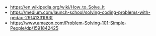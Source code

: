 - https://en.wikipedia.org/wiki/How_to_Solve_It
- https://medium.com/launch-school/solving-coding-problems-with-pedac-29141331f93f
- https://www.amazon.com/Problem-Solving-101-Simple-People/dp/1591842425
